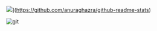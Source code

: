 ![](https://github-readme-stats.vercel.app/api?username=Big_Beom&hide_title=true&show_icons=true&include_all_commits=true&disable_animations=true&theme=vue)](https://github.com/anuraghazra/github-readme-stats) 

![git](https://img.shields.io/badge/-Git-F05032?style=for-the-badge&logo=git&logoColor=ffffff)


